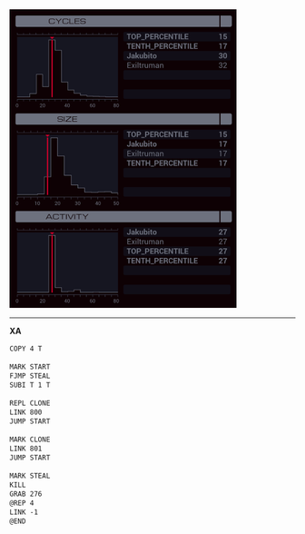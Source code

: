 <img src="histogram.png" width="400" />

---

**XA**

```
COPY 4 T

MARK START
FJMP STEAL
SUBI T 1 T

REPL CLONE
LINK 800
JUMP START

MARK CLONE
LINK 801
JUMP START

MARK STEAL
KILL
GRAB 276
@REP 4
LINK -1
@END
```
